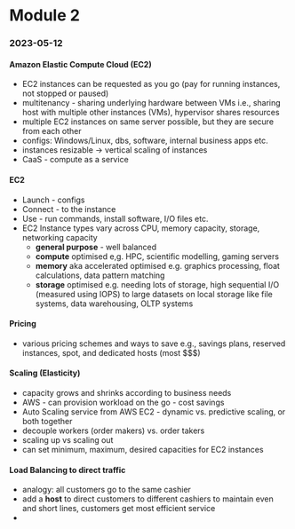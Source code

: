 # Module 2

### 2023-05-12

#### Amazon Elastic Compute Cloud (EC2)
* EC2 instances can be requested as you go (pay for running instances, not stopped or paused)
* multitenancy - sharing underlying hardware between VMs i.e., sharing host with multiple other instances (VMs), hypervisor shares resources
* multiple EC2 instances on same server possible, but they are secure from each other
* configs: Windows/Linux, dbs, software, internal business apps etc.
* instances resizable -> vertical scaling of instances
* CaaS - compute as a service


#### EC2
* Launch - configs
* Connect - to the instance
* Use - run commands, install software, I/O files etc.
* EC2 Instance types vary across CPU, memory capacity, storage, networking capacity
    - **general purpose** - well balanced
    - **compute** optimised e,g. HPC, scientific modelling, gaming servers
    - **memory** aka accelerated optimised e.g. graphics processing, float calculations, data pattern matching
    - **storage** optimised e.g. needing lots of storage, high sequential I/O (measured using IOPS) to large datasets on local storage like file systems, data warehousing, OLTP systems


#### Pricing
* various pricing schemes and ways to save e.g., savings plans, reserved instances, spot, and dedicated hosts (most $$$)

#### Scaling (Elasticity)
* capacity grows and shrinks according to business needs
* AWS - can provision workload on the go - cost savings
* Auto Scaling service from AWS EC2 - dynamic vs. predictive scaling, or both together
* decouple workers (order makers) vs. order takers
* scaling up vs scaling out
* can set minimum, maximum, desired capacities for EC2 instances

#### Load Balancing to direct traffic
* analogy: all customers go to the same cashier 
* add a **host** to direct customers to different cashiers to maintain even and short lines, customers get most efficient service
* 




   
